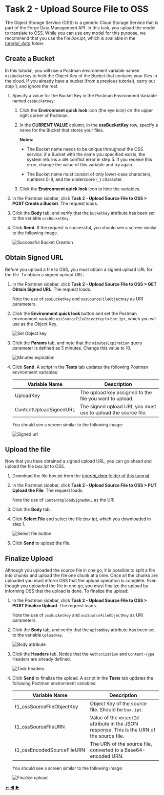 # Task 2 - Upload Source File to OSS

The Object Storage Service (OSS) is a generic Cloud Storage Service that is part of the Forge Data Management API. In this task, you upload the model to translate to OSS. While you can use any model for this purpose, we recommend that you use the file *box.ipt*, which is available in the [*tutorial_data*](../tutorial_data) folder.

## Create a Bucket

In this tutorial, you will use a Postman environment variable named `ossBucketKey` to hold the Object Key of the Bucket that contains your files in the cloud. If you already have a bucket (from a previous tutorial), carry out step 1, and ignore the rest.

1. Specify a value for the Bucket Key in the Postman Environment Variable named `ossBucketKey`:

    1. Click the **Environment quick look** icon (the eye icon) on the upper right corner of Postman.

    2. In the **CURRENT VALUE** column, in the **ossBucketKey** row, specify a name for the Bucket that stores your files.

        **Notes:**  
        
        - The Bucket name needs to be unique throughout the OSS service. if a Bucket with the name you specified exists, the system returns a `409` conflict error in step 5. If you receive this error, change the value of this variable and try again.

        - The Bucket name must consist of only lower-case characters, numbers 0-9, and the underscore (_) character.

    3. Click the **Environment quick look** icon to hide the variables.

4. In the Postman sidebar, click **Task 2 - Upload Source File to OSS > POST Create a Bucket**. The request loads.

5. Click the **Body** tab, and verify that the `bucketkey` attribute has been set to the variable `ossBucketKey`.

5. Click **Send**. If the request is successful, you should see a screen similar to the following image.

   ![Successful Bucket Creation](../images/t1_tutorial_01_task_02_create_a_bucket.png "Successful Bucket Creation")
    
## Obtain Signed URL

Before you upload a file to OSS, you must obtain a signed upload URL for the file. To obtain a signed upload URL:

1. In the Postman sidebar, click **Task 2 - Upload Source File to OSS > GET Obtain Signed URL**. The request loads.

   Note the use of `ossBucketkey` and `ossSourceFileObjectKey` as URI parameters.

2. Click the **Environment quick look** button and set the Postman environment variable `ossSourceFileObjectKey` to `box.ipt`, which you will use as the Object Key.

   ![Set Object key](../images/t1_tutorial_01_task_02_obtain_signed_url_01.png "Set Object Key")

3. Click the **Params** tab, and note that the `minutesExpiration` query parameter is defined as 5 minutes. Change this value to 10.

   ![Minutes expiration](../images/t1_task2_minutes_expiration_new.png "Minutes expiration")

4. Click **Send**. A script in the **Tests** tab updates the following Postman environment variables:

   | Variable Name              | Description                                                                                 |
   |----------------------------|---------------------------------------------------------------------------------------------|
   | UploadKey                  | The upload key assigned to the file you want to upload.                                     |
   | ContentUploadSignedURL     | The signed upload URL you must use to upload the source file.                               |
   
   You should see a screen similar to the following image:
   
   ![Signed url](../images/t1_task2_obtain_signed_url_new.png "Signed url")
   
## Upload the file

Now that you have obtained a signed upload URL, you can go ahead and upload the file _box.ipt_ to OSS.

1. Download the file *box.ipt* from the [*tutorial_data* folder of this tutorial](../tutorial_data).

2. In the Postman sidebar, click **Task 2 - Upload Source File to OSS > PUT Upload the File**. The request loads.

   Note the use of `ContentUploadSignedURL` as the URI.

3. Click the **Body** tab.

4. Click **Select File** and select the file *box.ipt*, which you downloaded in step 1.

   ![Select file button](../images/t1_task2_upload_file_2.png "Select file button")
   
5. Click **Send** to upload the file.


## Finalize Upload

Although you uploaded the source file in one go, it is possible to split a file into chunks and upload the file one chunk at a time. Once all the chunks are uploaded you must inform OSS that the upload operation is complete. Even though you uploaded the file in one go, you must finalize the upload by informing OSS that the upload is done. To finalize the upload:

1. In the Postman sidebar, click **Task 2 - Upload Source File to OSS > POST Finalize Upload**. The request loads.

   Note the use of `ossBucketkey` and `ossSourceFileObjectKey` as URI parameters.

2. Click the **Body** tab, and verify that the `uploadKey` attribute has been set to the variable `UploadKey`.

   ![Body attribute](../images/t1_task2_body_attribute_new.png "Body attribute")

3. Click the **Headers** tab.  Notice that the `Authorization` and `Content-Type` Headers are already defined.

   ![Task headers](../images/t1_task2_header_new.png "Task headers")

4. Click **Send** to finalize the upload. A script in the **Tests** tab updates the following Postman environment variables:

   | Variable Name              | Description                                                                                 |
   |----------------------------|---------------------------------------------------------------------------------------------|
   | t1_ossSourceFileObjectKey  | Object Key of the source file. Should be `box.ipt`.                                         |
   | t1_ossSourceFileURN        | Value of the `objectId` attribute in the JSON response. This is the URN of the source file. |
   | t1_ossEncodedSourceFileURN | The URN of the source file, converted to a Base64-encoded URN.                              |


    You should see a screen similar to the following image:

    ![Finalize upload](../images/t1_task2_finalize_upload_new.png "Finalize upload")


[:rewind:](../readme.md "readme.md") [:arrow_backward:](task-1.md "Previous task") [:arrow_forward:](task-3.md "Next task")
